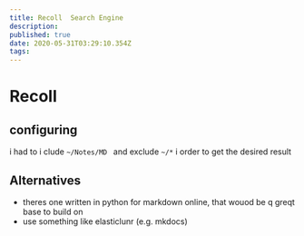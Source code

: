 ```yaml
---
title: Recoll  Search Engine
description: 
published: true
date: 2020-05-31T03:29:10.354Z
tags: 
---
```


# Recoll
## configuring

i had to i clude `~/Notes/MD ` and exclude `~/*` i  order to get the desired result  

## Alternatives
- theres one written in python for markdown online, that wouod be q greqt base to build on
- use something like elasticlunr (e.g. mkdocs)
